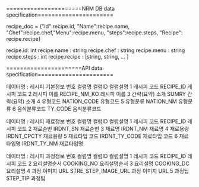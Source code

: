 ======================NRM DB data specification====================== 

recipe_doc = {"Id":recipe.id, "Name":recipe.name, "Chef":recipe.chef,"Menu":recipe.menu, "steps":recipe.steps, "Recipe": recipe.recipe}

recipe.id: int 
recipe.name : string 
recipe.chef : string
recipe.menu : string
recipe.steps : int 
recipe.recipe : [string, string, ... ]

======================API data specification======================


데이터명 : 레시피 기본정보
번호	컬럼명	컬럼ID	컬럼설명
1	레시피 코드	RECIPE_ID	레시피 코드
2	레시피 이름	RECIPE_NM_KO	레시피 이름
3	간략(요약) 소개	SUMRY	간략(요약) 소개
4	유형코드	NATION_CODE	유형코드
5	유형분류	NATION_NM	유형분류
6	음식분류코드	TY_CODE	음식분류코드


데이터명 : 레시피 재료정보
번호	컬럼명	컬럼ID	컬럼설명
1	레시피 코드	RECIPE_ID	레시피 코드
2	재료순번	IRDNT_SN	재료순번
3	재료명	IRDNT_NM	재료명
4	재료용량	IRDNT_CPCTY	재료용량
5	재료타입 코드	IRDNT_TY_CODE	재료타입 코드
6	재료타입명	IRDNT_TY_NM	재료타입명

데이터명 : 레시피 과정정보
번호	컬럼명	컬럼ID	컬럼설명
1	레시피 코드	RECIPE_ID	레시피 코드
2	요리설명순서	COOKING_NO	요리설명순서
3	요리설명	COOKING_DC	요리설명
4	과정 이미지 URL	STRE_STEP_IMAGE_URL	과정 이미지 URL
5	과정팁	STEP_TIP	과정팁    